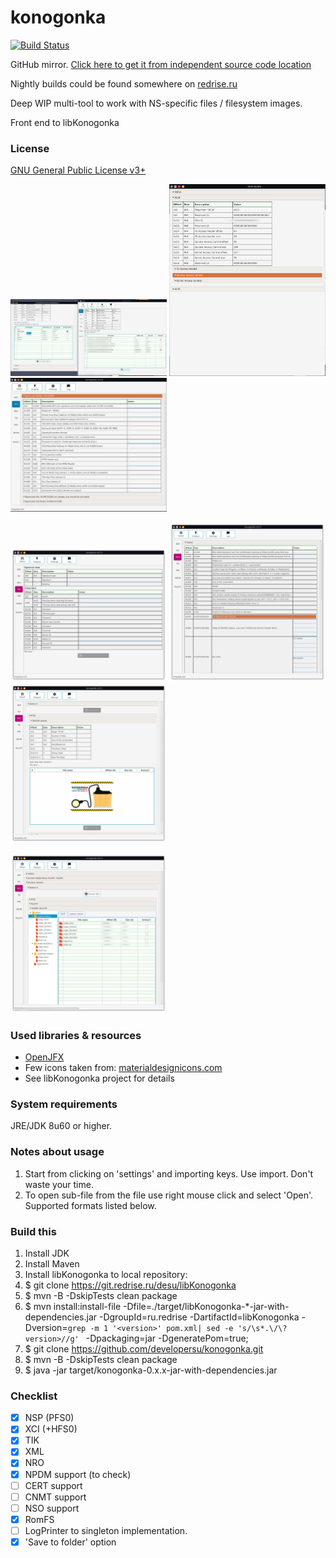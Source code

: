 # konogonka

[![Build Status](https://ci.redrise.ru/api/badges/desu/konogonka/status.svg)](https://ci.redrise.ru/desu/konogonka)

GitHub mirror. [Click here to get it from independent source code location](https://git.redrise.ru/desu/konogonka) 

Nightly builds could be found somewhere on [redrise.ru](https://redrise.ru)

Deep WIP multi-tool to work with NS-specific files / filesystem images.

Front end to libKonogonka

### License

[GNU General Public License v3+](https://github.com/developersu/konogonka/blob/master/LICENSE)

<img src="screenshots/1.png" alt="drawing" width="250"/> <img src="screenshots/2.png" alt="drawing" width="250"/> <img src="screenshots/3.png" alt="drawing" width="250"/>

<img src="screenshots/4.png" alt="drawing" width="250"/> <img src="screenshots/5.png" alt="drawing" width="250"/> <img src="screenshots/6.png" alt="drawing" width="250"/>

<img src="screenshots/7.png" alt="drawing" width="250"/>

### Used libraries & resources
* [OpenJFX](https://wiki.openjdk.java.net/display/OpenJFX/Main)
* Few icons taken from: [materialdesignicons.com](http://materialdesignicons.com/)
* See libKonogonka project for details

### System requirements

JRE/JDK 8u60 or higher.

### Notes about usage

1. Start from clicking on 'settings' and importing keys. Use import. Don't waste your time.
2. To open sub-file from the file use right mouse click and select 'Open'. Supported formats listed below.

### Build this

1. Install JDK
2. Install Maven
3. Install libKonogonka to local repository:
4. $ git clone https://git.redrise.ru/desu/libKonogonka
5. $ mvn -B -DskipTests clean package
6. $ mvn install:install-file -Dfile=./target/libKonogonka-*-jar-with-dependencies.jar -DgroupId=ru.redrise -DartifactId=libKonogonka -Dversion=`grep -m 1 '<version>' pom.xml| sed -e 's/\s*.\/\?version>//g'
   ` -Dpackaging=jar -DgeneratePom=true;
7. $ git clone https://github.com/developersu/konogonka.git
8. $ mvn -B -DskipTests clean package
9. $ java -jar target/konogonka-0.x.x-jar-with-dependencies.jar

### Checklist

* [x] NSP (PFS0)
* [x] XCI (+HFS0)
* [x] TIK
* [x] XML 
* [x] NRO
* [x] NPDM support (to check)
* [ ] CERT support
* [ ] CNMT support
* [ ] NSO support
* [x] RomFS
* [ ] LogPrinter to singleton implementation. 
* [x] 'Save to folder' option